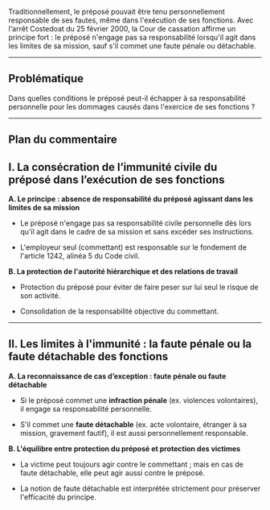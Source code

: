 Traditionnellement, le préposé pouvait être tenu personnellement responsable de ses fautes, même dans l'exécution de ses fonctions. Avec l'arrêt Costedoat du 25 février 2000, la Cour de cassation affirme un principe fort : le préposé n'engage pas sa responsabilité lorsqu'il agit dans les limites de sa mission, sauf s'il commet une faute pénale ou détachable.

---

## **Problématique**

Dans quelles conditions le préposé peut-il échapper à sa responsabilité personnelle pour les dommages causés dans l'exercice de ses fonctions ?

---

## **Plan du commentaire**

## **I. La consécration de l’immunité civile du préposé dans l’exécution de ses fonctions**

**A. Le principe : absence de responsabilité du préposé agissant dans les limites de sa mission**

- Le préposé n'engage pas sa responsabilité civile personnelle dès lors qu'il agit dans le cadre de sa mission et sans excéder ses instructions.
    
- L'employeur seul (commettant) est responsable sur le fondement de l'article 1242, alinéa 5 du Code civil.
    

**B. La protection de l'autorité hiérarchique et des relations de travail**

- Protection du préposé pour éviter de faire peser sur lui seul le risque de son activité.
    
- Consolidation de la responsabilité objective du commettant.
    

---

## **II. Les limites à l'immunité : la faute pénale ou la faute détachable des fonctions**

**A. La reconnaissance de cas d’exception : faute pénale ou faute détachable**

- Si le préposé commet une **infraction pénale** (ex. violences volontaires), il engage sa responsabilité personnelle.
    
- S'il commet une **faute détachable** (ex. acte volontaire, étranger à sa mission, gravement fautif), il est aussi personnellement responsable.
    

**B. L'équilibre entre protection du préposé et protection des victimes**

- La victime peut toujours agir contre le commettant ; mais en cas de faute détachable, elle peut agir aussi contre le préposé.
    
- La notion de faute détachable est interprétée strictement pour préserver l'efficacité du principe.
    
